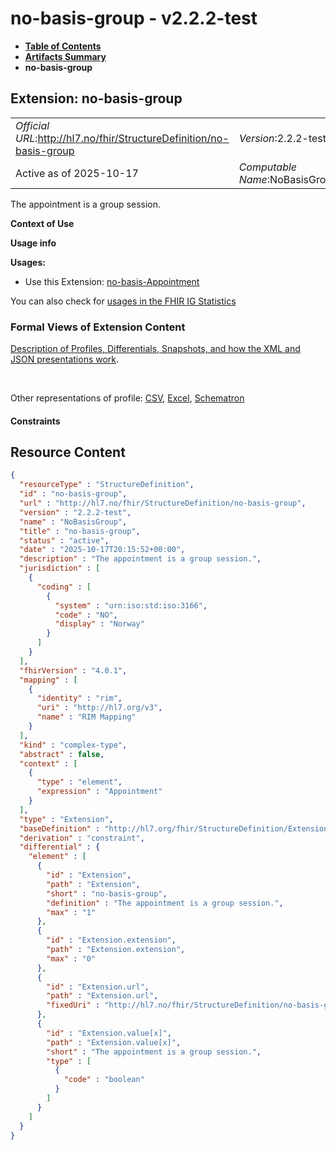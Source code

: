 # no-basis-group - v2.2.2-test

* [**Table of Contents**](toc.md)
* [**Artifacts Summary**](artifacts.md)
* **no-basis-group**

## Extension: no-basis-group 

| | |
| :--- | :--- |
| *Official URL*:http://hl7.no/fhir/StructureDefinition/no-basis-group | *Version*:2.2.2-test |
| Active as of 2025-10-17 | *Computable Name*:NoBasisGroup |

The appointment is a group session.

**Context of Use**

**Usage info**

**Usages:**

* Use this Extension: [no-basis-Appointment](StructureDefinition-no-basis-Appointment.md)

You can also check for [usages in the FHIR IG Statistics](https://packages2.fhir.org/xig/hl7.fhir.no.basis|current/StructureDefinition/no-basis-group)

### Formal Views of Extension Content

 [Description of Profiles, Differentials, Snapshots, and how the XML and JSON presentations work](http://build.fhir.org/ig/FHIR/ig-guidance/readingIgs.html#structure-definitions). 

 

Other representations of profile: [CSV](StructureDefinition-no-basis-group.csv), [Excel](StructureDefinition-no-basis-group.xlsx), [Schematron](StructureDefinition-no-basis-group.sch) 

#### Constraints



## Resource Content

```json
{
  "resourceType" : "StructureDefinition",
  "id" : "no-basis-group",
  "url" : "http://hl7.no/fhir/StructureDefinition/no-basis-group",
  "version" : "2.2.2-test",
  "name" : "NoBasisGroup",
  "title" : "no-basis-group",
  "status" : "active",
  "date" : "2025-10-17T20:15:52+00:00",
  "description" : "The appointment is a group session.",
  "jurisdiction" : [
    {
      "coding" : [
        {
          "system" : "urn:iso:std:iso:3166",
          "code" : "NO",
          "display" : "Norway"
        }
      ]
    }
  ],
  "fhirVersion" : "4.0.1",
  "mapping" : [
    {
      "identity" : "rim",
      "uri" : "http://hl7.org/v3",
      "name" : "RIM Mapping"
    }
  ],
  "kind" : "complex-type",
  "abstract" : false,
  "context" : [
    {
      "type" : "element",
      "expression" : "Appointment"
    }
  ],
  "type" : "Extension",
  "baseDefinition" : "http://hl7.org/fhir/StructureDefinition/Extension",
  "derivation" : "constraint",
  "differential" : {
    "element" : [
      {
        "id" : "Extension",
        "path" : "Extension",
        "short" : "no-basis-group",
        "definition" : "The appointment is a group session.",
        "max" : "1"
      },
      {
        "id" : "Extension.extension",
        "path" : "Extension.extension",
        "max" : "0"
      },
      {
        "id" : "Extension.url",
        "path" : "Extension.url",
        "fixedUri" : "http://hl7.no/fhir/StructureDefinition/no-basis-group"
      },
      {
        "id" : "Extension.value[x]",
        "path" : "Extension.value[x]",
        "short" : "The appointment is a group session.",
        "type" : [
          {
            "code" : "boolean"
          }
        ]
      }
    ]
  }
}

```
